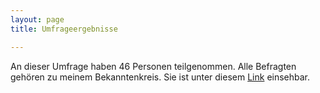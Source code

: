 ```yaml
---
layout: page
title: Umfrageergebnisse

---
```

An dieser Umfrage haben 46 Personen teilgenommen. Alle Befragten gehören zu meinem Bekanntenkreis. 
Sie ist unter diesem [Link](https://docs.google.com/forms/d/1axM2LUoFuPR6dye0ZYj7C2oaMFS7ZphPl1m5-y7BHjE/viewanalytics) einsehbar.
